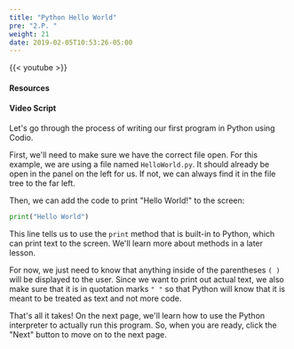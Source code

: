 ```yaml
---
title: "Python Hello World"
pre: "2.P. "
weight: 21
date: 2019-02-05T10:53:26-05:00
---
```


{{< youtube  >}}

#### Resources

#### Video Script

Let's go through the process of writing our first program in Python using Codio.

First, we'll need to make sure we have the correct file open. For this example, we are using a file named `HelloWorld.py`. It should already be open in the panel on the left for us. If not, we can always find it in the file tree to the far left.

Then, we can add the code to print "Hello World!" to the screen:

```python
print("Hello World")
```

This line tells us to use the `print` method that is built-in to Python, which can print text to the screen. We'll learn more about methods in a later lesson.

For now, we just need to know that anything inside of the parentheses `( )` will be displayed to the user. Since we want to print out actual text, we also make sure that it is in quotation marks `" "` so that Python will know that it is meant to be treated as text and not more code.

That's all it takes! On the next page, we'll learn how to use the Python interpreter to actually run this program. So, when you are ready, click the "Next" button to move on to the next page.
